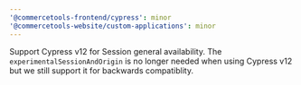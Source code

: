 ```yaml
---
'@commercetools-frontend/cypress': minor
'@commercetools-website/custom-applications': minor
---
```


Support Cypress v12 for Session general availability. The `experimentalSessionAndOrigin` is no longer needed when using Cypress v12 but we still support it for backwards compatiblity.
